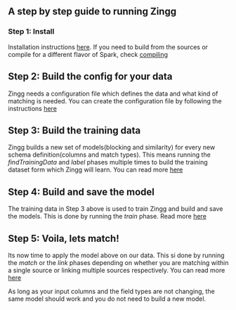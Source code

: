 ## A step by step guide to running Zingg

### Step 1: Install
Installation instructions [here](installation.md). If you need to build from the sources or compile for a different flavor of Spark, check [compiling](compiling.md)

## Step 2: Build the config for your data
Zingg needs a configuration file which defines the data and what kind of matching is needed. You can create the configuration file by following the instructions [here](configuration.md)

## Step 3: Build the training data
Zingg builds a new set of models(blocking and similarity) for every new schema definition(columns and match types). This means running the *findTrainingData* and *label* phases multiple times to build the training dataset form which Zingg will learn. You can read more [here](running.md)

## Step 4: Build and save the model
The training data in Step 3 above is used to train Zingg and build and save the models. This is done by running the *train* phase. Read more [here](running.md)

## Step 5: Voila, lets match!
Its now time to apply the model above on our data. This si done by running the *match* or the *link* phases depending on whether you are matching within a single source or linking multiple sources respectively. You can read more [here](running.md)

As long as your input columns and the field types are not changing, the same model should work and you do not need to build a new model. 
